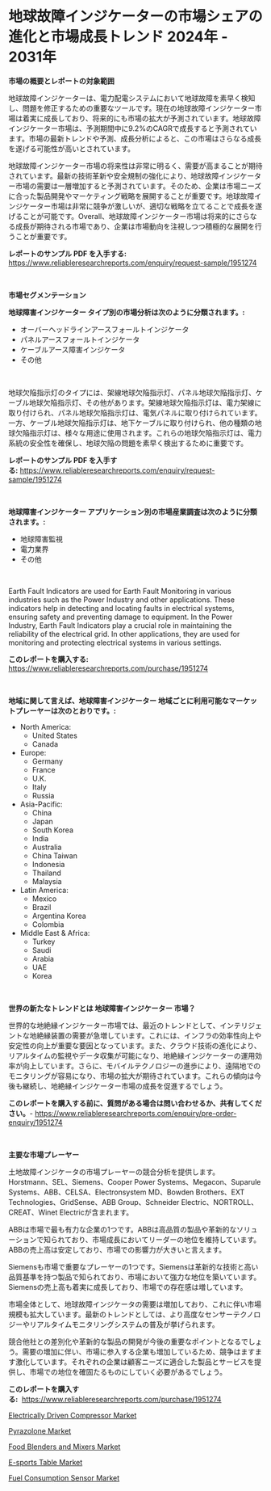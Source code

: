 <p><h1>地球故障インジケーターの市場シェアの進化と市場成長トレンド 2024年 - 2031年</h1></p><p><strong>市場の概要とレポートの対象範囲</strong></p>
<p><p>地球故障インジケーターは、電力配電システムにおいて地球故障を素早く検知し、問題を修正するための重要なツールです。現在の地球故障インジケーター市場は着実に成長しており、将来的にも市場の拡大が予測されています。地球故障インジケーター市場は、予測期間中に9.2%のCAGRで成長すると予測されています。市場の最新トレンドや予測、成長分析によると、この市場はさらなる成長を遂げる可能性が高いとされています。</p><p>地球故障インジケーター市場の将来性は非常に明るく、需要が高まることが期待されています。最新の技術革新や安全規制の強化により、地球故障インジケーター市場の需要は一層増加すると予測されています。そのため、企業は市場ニーズに合った製品開発やマーケティング戦略を展開することが重要です。地球故障インジケーター市場は非常に競争が激しいが、適切な戦略を立てることで成長を遂げることが可能です。Overall、地球故障インジケーター市場は将来的にさらなる成長が期待される市場であり、企業は市場動向を注視しつつ積極的な展開を行うことが重要です。</p></p>
<p><strong>レポートのサンプル PDF を入手する:</strong> <a href="https://www.reliableresearchreports.com/enquiry/request-sample/1951274">https://www.reliableresearchreports.com/enquiry/request-sample/1951274</a></p>
<p>&nbsp;</p>
<p><strong>市場セグメンテーション</strong></p>
<p><strong>地球障害インジケーター タイプ別の市場分析は次のように分類されます。:</strong></p>
<p><ul><li>オーバーヘッドラインアースフォールトインジケータ</li><li>パネルアースフォールトインジケータ</li><li>ケーブルアース障害インジケータ</li><li>その他</li></ul></p>
<p>&nbsp;</p>
<p><p>地球欠陥指示灯のタイプには、架線地球欠陥指示灯、パネル地球欠陥指示灯、ケーブル地球欠陥指示灯、その他があります。架線地球欠陥指示灯は、電力架線に取り付けられ、パネル地球欠陥指示灯は、電気パネルに取り付けられています。一方、ケーブル地球欠陥指示灯は、地下ケーブルに取り付けられ、他の種類の地球欠陥指示灯は、様々な用途に使用されます。これらの地球欠陥指示灯は、電力系統の安全性を確保し、地球欠陥の問題を素早く検出するために重要です。</p></p>
<p><strong>レポートのサンプル PDF を入手する:</strong>&nbsp;<a href="https://www.reliableresearchreports.com/enquiry/request-sample/1951274">https://www.reliableresearchreports.com/enquiry/request-sample/1951274</a></p>
<p>&nbsp;</p>
<p><strong> 地球障害インジケーター アプリケーション別の市場産業調査は次のように分類されます。:</strong></p>
<p><ul><li>地球障害監視</li><li>電力業界</li><li>その他</li></ul></p>
<p>&nbsp;</p>
<p><p>Earth Fault Indicators are used for Earth Fault Monitoring in various industries such as the Power Industry and other applications. These indicators help in detecting and locating faults in electrical systems, ensuring safety and preventing damage to equipment. In the Power Industry, Earth Fault Indicators play a crucial role in maintaining the reliability of the electrical grid. In other applications, they are used for monitoring and protecting electrical systems in various settings.</p></p>
<p><strong>このレポートを購入する:</strong>&nbsp; <a href="https://www.reliableresearchreports.com/purchase/1951274">https://www.reliableresearchreports.com/purchase/1951274</a></p>
<p>&nbsp;</p>
<p><strong>地域に関して言えば、地球障害インジケーター 地域ごとに利用可能なマーケットプレーヤーは次のとおりです。:</strong></p>
<p><ul>
    <li>
        North America:
        <ul>
            <li>United States</li>
            <li>Canada</li>
        </ul>
    </li>
    <li>
        Europe:
        <ul>
            <li>Germany</li>
            <li>France</li>
            <li>U.K.</li>
            <li>Italy</li>
            <li>Russia</li>
        </ul>
    </li>
    <li>
        Asia-Pacific:
        <ul>
            <li>China</li>
            <li>Japan</li>
            <li>South Korea</li>
            <li>India</li>
            <li>Australia</li>
            <li>China Taiwan</li>
            <li>Indonesia</li>
            <li>Thailand</li>
            <li>Malaysia</li>
        </ul>
    </li>
    <li>
        Latin America:
        <ul>
            <li>Mexico</li>
            <li>Brazil</li>
            <li>Argentina Korea</li>
            <li>Colombia</li>
        </ul>
    </li>
    <li>
        Middle East & Africa:
        <ul>
            <li>Turkey</li>
            <li>Saudi</li>
            <li>Arabia</li>
            <li>UAE</li>
            <li>Korea</li>
        </ul>
    </li>
    </ul></p>
<p>&nbsp;</p>
<p><strong>世界の新たなトレンドとは 地球障害インジケーター 市場？</strong></p>
<p><p>世界的な地絶縁インジケーター市場では、最近のトレンドとして、インテリジェントな地絶縁装置の需要が急増しています。これには、インフラの効率性向上や安定性の向上が重要な要因となっています。また、クラウド技術の進化により、リアルタイムの監視やデータ収集が可能になり、地絶縁インジケーターの運用効率が向上しています。さらに、モバイルテクノロジーの進歩により、遠隔地でのモニタリングが容易になり、市場の拡大が期待されています。これらの傾向は今後も継続し、地絶縁インジケーター市場の成長を促進するでしょう。</p></p>
<p><strong>このレポートを購入する前に、質問がある場合は問い合わせるか、共有してください。</strong>- <a href="https://www.reliableresearchreports.com/enquiry/pre-order-enquiry/1951274">https://www.reliableresearchreports.com/enquiry/pre-order-enquiry/1951274</a></p>
<p>&nbsp;</p>
<p><strong>主要な市場プレーヤー</strong></p>
<p><p>土地故障インジケータの市場プレーヤーの競合分析を提供します。Horstmann、SEL、Siemens、Cooper Power Systems、Megacon、Suparule Systems、ABB、CELSA、Electronsystem MD、Bowden Brothers、EXT Technologies、GridSense、ABB Group、Schneider Electric、NORTROLL、CREAT、Winet Electricが含まれます。</p><p>ABBは市場で最も有力な企業の1つです。ABBは高品質の製品や革新的なソリューションで知られており、市場成長においてリーダーの地位を維持しています。ABBの売上高は安定しており、市場での影響力が大きいと言えます。</p><p>Siemensも市場で重要なプレーヤーの1つです。Siemensは革新的な技術と高い品質基準を持つ製品で知られており、市場において強力な地位を築いています。Siemensの売上高も着実に成長しており、市場での存在感は増しています。</p><p>市場全体として、地球故障インジケータの需要は増加しており、これに伴い市場規模も拡大しています。最新のトレンドとしては、より高度なセンサーテクノロジーやリアルタイムモニタリングシステムの普及が挙げられます。</p><p>競合他社との差別化や革新的な製品の開発が今後の重要なポイントとなるでしょう。需要の増加に伴い、市場に参入する企業も増加しているため、競争はますます激化しています。それぞれの企業は顧客ニーズに適合した製品とサービスを提供し、市場での地位を確固たるものにしていく必要があるでしょう。</p></p>
<p><strong>このレポートを購入する:</strong>&nbsp;&nbsp;<a href="https://www.reliableresearchreports.com/purchase/1951274">https://www.reliableresearchreports.com/purchase/1951274</a></p>
<p><p><a href="https://view.publitas.com/reportprime-1/electrically-driven-compressor-market-size-share-trends-analysis-report-by-material-by-type-by-end-user-by-region-and-segment-forecasts-2023-2030/">Electrically Driven Compressor Market</a></p><p><a href="https://github.com/CliffMedina6/Market-Research-Report-List-3/blob/main/pyrazolone-market.md">Pyrazolone Market</a></p><p><a href="https://skillful-vermicelli-b89.notion.site/Food-Blenders-and-Mixers-Market-Challenges-Opportunities-and-Growth-Drivers-and-Major-Market-Play-0c946ef116464d4a99b036184e79cc65">Food Blenders and Mixers Market</a></p><p><a href="https://issuu.com/reportprime-2/docs/e-sports-table-market-size-2030.pptx">E-sports Table Market</a></p><p><a href="https://issuu.com/reportprime-2/docs/fuel-consumption-sensor-market-size-2030.pptx">Fuel Consumption Sensor Market</a></p></p>